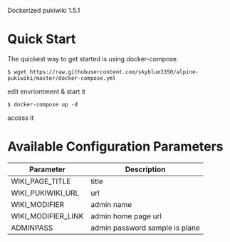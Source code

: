 Dockerized pukiwiki 1.5.1

# Quick Start
The quickest way to get started is using docker-compose.

```
$ wget https://raw.githubusercontent.com/skyblue3350/alpine-pukiwiki/master/docker-compose.yml
```

edit envriontment
&
start it

```
$ docker-compose up -d
```

access it

# Available Configuration Parameters

| Parameter | Description |
|-----------|-------------|
| WIKI_PAGE_TITLE | title |
| WIKI_PUKIWIKI_URL | url |
| WIKI_MODIFIER | admin name |
| WIKI_MODIFIER_LINK | admin home page url |
| ADMINPASS | admin password sample is plane|
